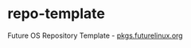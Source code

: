 # repo-template
Future OS Repository Template - [pkgs.futurelinux.org](https://pkgs.futurelinux.org)
